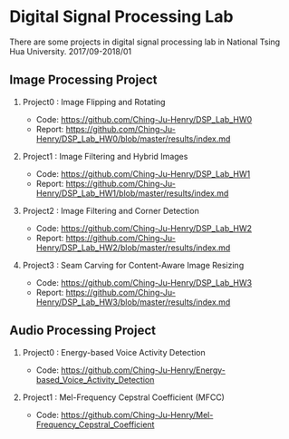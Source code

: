 # Digital Signal Processing Lab
There are some projects in digital signal processing lab  in National Tsing Hua University. 2017/09-2018/01

## Image Processing Project
1. Project0 : Image Flipping and Rotating
      * Code: https://github.com/Ching-Ju-Henry/DSP_Lab_HW0
      * Report: https://github.com/Ching-Ju-Henry/DSP_Lab_HW0/blob/master/results/index.md
      
2. Project1 : Image Filtering and Hybrid Images
      * Code: https://github.com/Ching-Ju-Henry/DSP_Lab_HW1
      * Report: https://github.com/Ching-Ju-Henry/DSP_Lab_HW1/blob/master/results/index.md

3. Project2 : Image Filtering and Corner Detection
      * Code: https://github.com/Ching-Ju-Henry/DSP_Lab_HW2
      * Report: https://github.com/Ching-Ju-Henry/DSP_Lab_HW2/blob/master/results/index.md

4. Project3 : Seam Carving for Content-Aware Image Resizing
      * Code: https://github.com/Ching-Ju-Henry/DSP_Lab_HW3
      * Report: https://github.com/Ching-Ju-Henry/DSP_Lab_HW3/blob/master/results/index.md
      
## Audio Processing Project
1. Project0 : Energy-based Voice Activity Detection
      * Code: https://github.com/Ching-Ju-Henry/Energy-based_Voice_Activity_Detection

2. Project1 : Mel-Frequency Cepstral Coefficient (MFCC)
      * Code: https://github.com/Ching-Ju-Henry/Mel-Frequency_Cepstral_Coefficient

